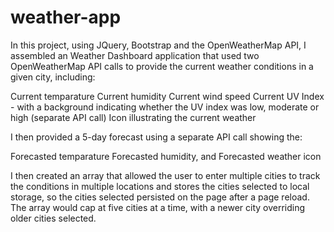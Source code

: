 # weather-app

In this project, using JQuery, Bootstrap and the OpenWeatherMap API, I assembled an Weather Dashboard application that used two OpenWeatherMap API calls to provide the current weather conditions in a given city, including:

Current temparature
Current humidity
Current wind speed
Current UV Index - with a background indicating whether the UV index was low, moderate or high (separate API call)
Icon illustrating the current weather

I then provided a 5-day forecast using a separate API call showing the:

Forecasted temparature
Forecasted humidity, and 
Forecasted weather icon

I then created an array that allowed the user to enter multiple cities to track the conditions in multiple locations and stores the cities selected to local storage, so the cities selected persisted on the page after a page reload. The array would cap at five cities at a time, with a newer city overriding older cities selected. 
